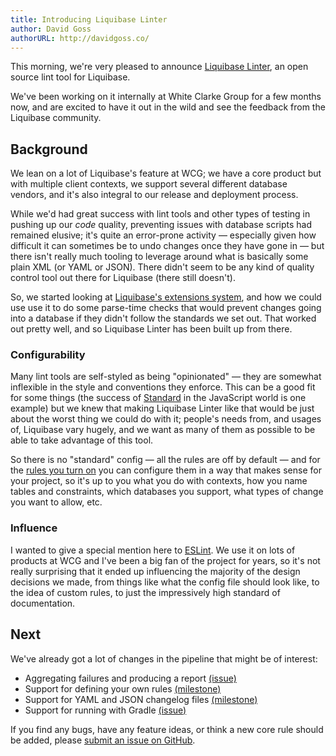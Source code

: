 ```yaml
---
title: Introducing Liquibase Linter
author: David Goss
authorURL: http://davidgoss.co/
---
```


This morning, we're very pleased to announce [Liquibase Linter](https://github.com/whiteclarkegroup/liquibase-linter), an open source lint tool for Liquibase.

We've been working on it internally at White Clarke Group for a few months now, and are excited to have it out in the wild and see the feedback from the Liquibase community.

<!--truncate-->

## Background

We lean on a lot of Liquibase's feature at WCG; we have a core product but with multiple client contexts, we  support several different database vendors, and it's also integral to our release and deployment process.

While we'd had great success with lint tools and other types of testing in pushing up our *code* quality, preventing issues with database scripts had remained elusive; it's quite an error-prone activity &mdash; especially given how difficult it can sometimes be to undo changes once they have gone in &mdash; but there isn't really much tooling to leverage around what is basically some plain XML (or YAML or JSON). There didn't seem to be any kind of quality control tool out there for Liquibase (there still doesn't).

So, we started looking at [Liquibase's extensions system](https://liquibase.jira.com/wiki/spaces/CONTRIB/overview), and how we could use use it to do some parse-time checks that would prevent changes going into a database if they didn't follow the standards we set out. That worked out pretty well, and so Liquibase Linter has been built up from there.

### Configurability

Many lint tools are self-styled as being "opinionated" &mdash; they are somewhat inflexible in the style and conventions they enforce. This can be a good fit for some things (the success of [Standard](https://standardjs.com/) in the JavaScript world is one example) but we knew that making Liquibase Linter like that would be just about the worst thing we could do with it; people's needs from, and usages of, Liquibase vary hugely, and we want as many of them as possible to be able to take advantage of this tool.

So there is no "standard" config &mdash; all the rules are off by default &mdash; and for the [rules you turn on](../../../../docs/rules/) you can configure them in a way that makes sense for your project, so it's up to you what you do with contexts, how you name tables and constraints, which databases you support, what types of change you want to allow, etc.

### Influence

I wanted to give a special mention here to [ESLint](https://eslint.org/). We use it on lots of products at WCG and I've been a big fan of the project for years, so it's not really surprising that it ended up influencing the majority of the design decisions we made, from things like what the config file should look like, to the idea of custom rules, to just the impressively high standard of documentation.

## Next

We've already got a lot of changes in the pipeline that might be of interest:

- Aggregating failures and producing a report [(issue)](https://github.com/whiteclarkegroup/liquibase-linter/issues/20)
- Support for defining your own rules [(milestone)](https://github.com/whiteclarkegroup/liquibase-linter/milestone/1)
- Support for YAML and JSON changelog files [(milestone)](https://github.com/whiteclarkegroup/liquibase-linter/milestone/2)
- Support for running with Gradle [(issue)](https://github.com/whiteclarkegroup/liquibase-linter/issues/23)
 
If you find any bugs, have any feature ideas, or think a new core rule should be added, please [submit an issue on GitHub](https://github.com/whiteclarkegroup/liquibase-linter/issues).
